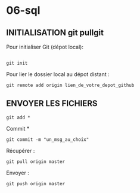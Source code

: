# 06-sql

## INITIALISATION git pullgit 


Pour initialiser Git (dépot local):
```

git init
```

Pour lier le dossier local au dépot distant :
```
git remote add origin lien_de_votre_depot_github
```
## ENVOYER LES FICHIERS
```
git add *
```

Commit *
```
git commit -m "un_msg_au_choix"
```

Récupérer :
```
git pull origin master
```

Envoyer :
```
git push origin master
```


